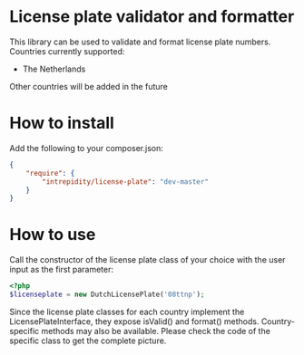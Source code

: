 License plate validator and formatter
=====================================

This library can be used to validate and format license plate numbers.
Countries currently supported:

* The Netherlands

Other countries will be added in the future

How to install
==============

Add the following to your composer.json:

``` json
{
    "require": {
        "intrepidity/license-plate": "dev-master"
    }
}
```

How to use
==========

Call the constructor of the license plate class of your choice with the user input as the first parameter:

``` php
<?php
$licenseplate = new DutchLicensePlate('08ttnp');
```

Since the license plate classes for each country implement the LicensePlateInterface, they expose isValid() and format() methods.
Country-specific methods may also be available. Please check the code of the specific class to get the complete picture.